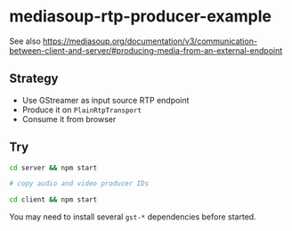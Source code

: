 # mediasoup-rtp-producer-example

See also https://mediasoup.org/documentation/v3/communication-between-client-and-server/#producing-media-from-an-external-endpoint

## Strategy

- Use GStreamer as input source
  RTP endpoint
- Produce it on `PlainRtpTransport`
- Consume it from browser

## Try
```sh
cd server && npm start

# copy audio and video producer IDs

cd client && npm start
```

You may need to install several `gst-*` dependencies before started.

